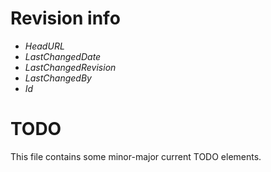 # Revision info #
* $HeadURL$
* $LastChangedDate$
* $LastChangedRevision$
* $LastChangedBy$
* $Id$

# TODO #
This file contains some minor-major current TODO elements.
